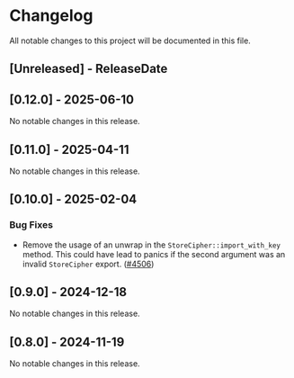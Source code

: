 # Changelog

All notable changes to this project will be documented in this file.

<!-- next-header -->

## [Unreleased] - ReleaseDate

## [0.12.0] - 2025-06-10

No notable changes in this release.

## [0.11.0] - 2025-04-11

No notable changes in this release.

## [0.10.0] - 2025-02-04

### Bug Fixes

- Remove the usage of an unwrap in the `StoreCipher::import_with_key` method.
  This could have lead to panics if the second argument was an invalid
  `StoreCipher` export.
  ([#4506](https://github.com/matrix-org/matrix-rust-sdk/pull/4506))

## [0.9.0] - 2024-12-18

No notable changes in this release.

## [0.8.0] - 2024-11-19

No notable changes in this release.
